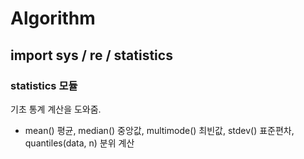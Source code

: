 # Algorithm

## import sys / re / statistics

### statistics 모듈
기초 통계 계산을 도와줌.
- mean() 평균, median() 중앙값, multimode() 최빈값, stdev() 표준편차, quantiles(data, n) 분위 계산